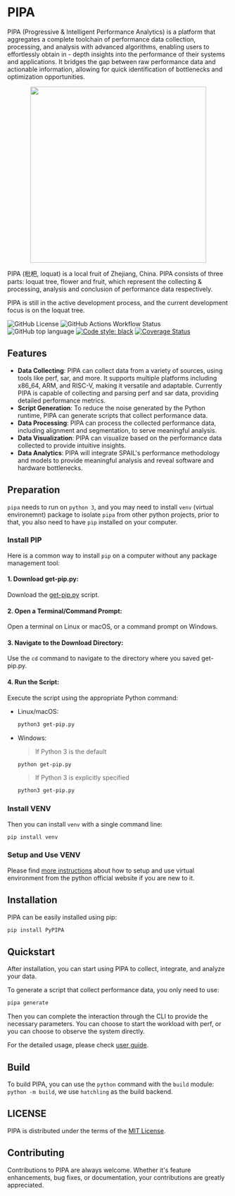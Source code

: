 # PIPA

PIPA (Progressive & Intelligent Performance Analytics) is a platform that aggregates a complete toolchain of performance data collection, processing, and analysis with
 advanced algorithms, enabling users to effortlessly obtain in - depth insights into the performance of their systems and applications. It bridges the gap between raw performance data and actionable information, allowing for quick identification of bottlenecks and optimization opportunities.


<div align="center">
    <img src="asset/logo.png" width="400" height="400">
</div>

PIPA (枇杷, loquat) is a local fruit of Zhejiang, China.
PIPA consists of three parts: loquat tree, flower and fruit, which represent the collecting & processing, analysis and conclusion of performance data respectively.

PIPA is still in the active development process, and the current development focus is on the loquat tree.

![GitHub License](https://img.shields.io/github/license/ZJU-SPAIL/pipa)
![GitHub Actions Workflow Status](https://img.shields.io/github/actions/workflow/status/ZJU-SPAIL/pipa/main.yml)
![GitHub top language](https://img.shields.io/github/languages/top/ZJU-SPAIL/pipa)
[![Code style: black](https://img.shields.io/badge/code%20style-black-000000.svg)](https://github.com/psf/black)
[![Coverage Status](https://coveralls.io/repos/github/ZJU-SPAIL/pipa/badge.svg?branch=main)](https://coveralls.io/github/ZJU-SPAIL/pipa?branch=main)


## Features

- **Data Collecting**: PIPA can collect data from a variety of sources, using tools like perf, sar, and more. It supports multiple platforms including x86_64, ARM, and RISC-V, making it versatile and adaptable. Currently PIPA is capable of collecting and parsing perf and sar data, providing detailed performance metrics.
- **Script Generation**: To reduce the noise generated by the Python runtime, PIPA can generate scripts that collect performance data. 
- **Data Processing**: PIPA can process the collected performance data, including alignment and segmentation, to serve meaningful analysis.
- **Data Visualization**: PIPA can visualize based on the performance data collected to provide intuitive insights.
- **Data Analytics**: PIPA will integrate SPAIL's performance methodology and models to provide meaningful analysis and reveal software and hardware bottlenecks.

## Preparation

```pipa``` needs to run on ```python 3```, and you may need to install ```venv``` (virtual environemnt) package to isolate ```pipa``` from other python projects, prior to that, you also need to have ```pip``` installed on your computer.

### Install PIP
Here is a common way to install ```pip``` on a computer without any package management tool:
#### 1. Download get-pip.py:
Download the [get-pip.py](https://bootstrap.pypa.io/get-pip.py) script.
#### 2. Open a Terminal/Command Prompt:
Open a terminal on Linux or macOS, or a command prompt on Windows.
#### 3. Navigate to the Download Directory:
Use the ```cd``` command to navigate to the directory where you saved get-pip.py.
#### 4. Run the Script:
Execute the script using the appropriate Python command:
- Linux/macOS:
  ```sh
  python3 get-pip.py
  ```
- Windows:
  > If Python 3 is the default
  ```sh
  python get-pip.py
  ```
  > If Python 3 is explicitly specified
  ```sh
  python3 get-pip.py
  ```
### Install VENV

Then you can install ```venv``` with a single command line:
```sh
pip install venv
```
### Setup and Use VENV

Please find [more instructions](https://packaging.python.org/en/latest/guides/installing-using-pip-and-virtual-environments/) about how to setup and use virtual environment from the python official website if you are new to it.

## Installation

PIPA can be easily installed using pip:

```sh
pip install PyPIPA
```


## Quickstart

After installation, you can start using PIPA to collect, integrate, and analyze your data. 

To generate a script that collect performance data, you only need to use:

```sh
pipa generate
```
Then you can complete the interaction through the CLI to provide the necessary parameters. You can choose to start the workload with perf, or you can choose to observe the system directly.

For the detailed usage, please check [user guide](doc/User-guide.md).

## Build

To build PIPA, you can use the `python` command with the `build` module:  `python -m build`, we use `hatchling` as the build backend.

## LICENSE

PIPA is distributed under the terms of the [MIT License](LICENSE).


## Contributing

Contributions to PIPA are always welcome. Whether it's feature enhancements, bug fixes, or documentation, your contributions are greatly appreciated.
